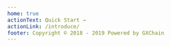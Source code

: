 ```yaml
---
home: true
actionText: Quick Start →
actionLink: /introduce/
footer: Copyright © 2018 - 2019 Powered by GXChain
---
```

